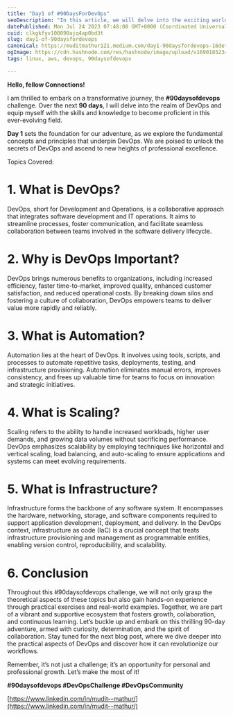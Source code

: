```yaml
---
title: "Day1 of #90DaysForDevOps"
seoDescription: "In this article, we will delve into the exciting world of DevOps. Over the next 90 days, we embark on the #90daysofdevops challenge, exploring fund"
datePublished: Mon Jul 24 2023 07:48:08 GMT+0000 (Coordinated Universal Time)
cuid: clkgkfyv100090ajq4ap0bd3t
slug: day1-of-90daysfordevops
canonical: https://muditmathur121.medium.com/day1-90daysfordevops-16def47aef10
ogImage: https://cdn.hashnode.com/res/hashnode/image/upload/v1690185234778/d09e4b24-ffb1-465d-9955-5c8df5e64b34.png
tags: linux, aws, devops, 90daysofdevops

---
```


**Hello, fellow Connections!**

I am thrilled to embark on a transformative journey, the **#90daysofdevops** challenge. Over the next **90 days**, I will delve into the realm of DevOps and equip myself with the skills and knowledge to become proficient in this ever-evolving field.

**Day 1** sets the foundation for our adventure, as we explore the fundamental concepts and principles that underpin DevOps. We are poised to unlock the secrets of DevOps and ascend to new heights of professional excellence.

Topics Covered:

# **1\. What is DevOps?**

DevOps, short for Development and Operations, is a collaborative approach that integrates software development and IT operations. It aims to streamline processes, foster communication, and facilitate seamless collaboration between teams involved in the software delivery lifecycle.

# **2\. Why is DevOps Important?**

DevOps brings numerous benefits to organizations, including increased efficiency, faster time-to-market, improved quality, enhanced customer satisfaction, and reduced operational costs. By breaking down silos and fostering a culture of collaboration, DevOps empowers teams to deliver value more rapidly and reliably.

# **3\. What is Automation?**

Automation lies at the heart of DevOps. It involves using tools, scripts, and processes to automate repetitive tasks, deployments, testing, and infrastructure provisioning. Automation eliminates manual errors, improves consistency, and frees up valuable time for teams to focus on innovation and strategic initiatives.

# **4\. What is Scaling?**

Scaling refers to the ability to handle increased workloads, higher user demands, and growing data volumes without sacrificing performance. DevOps emphasizes scalability by employing techniques like horizontal and vertical scaling, load balancing, and auto-scaling to ensure applications and systems can meet evolving requirements.

# **5\. What is Infrastructure?**

Infrastructure forms the backbone of any software system. It encompasses the hardware, networking, storage, and software components required to support application development, deployment, and delivery. In the DevOps context, infrastructure as code (IaC) is a crucial concept that treats infrastructure provisioning and management as programmable entities, enabling version control, reproducibility, and scalability.

# 6\. **Conclusion**

Throughout this #90daysofdevops challenge, we will not only grasp the theoretical aspects of these topics but also gain hands-on experience through practical exercises and real-world examples. Together, we are part of a vibrant and supportive ecosystem that fosters growth, collaboration, and continuous learning. Let’s buckle up and embark on this thrilling 90-day adventure, armed with curiosity, determination, and the spirit of collaboration. Stay tuned for the next blog post, where we dive deeper into the practical aspects of DevOps and discover how it can revolutionize our workflows.

Remember, it’s not just a challenge; it’s an opportunity for personal and professional growth. Let’s make the most of it!

**#90daysofdevops #DevOpsChallenge #DevOpsCommunity**

[https://www.linkedin.com/in/mudit--mathur/](https://www.linkedin.com/in/mudit--mathur/)